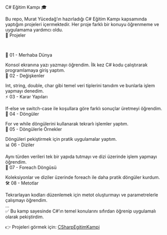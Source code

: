 C# Eğitim Kampı 🎓

Bu repo, Murat Yücedağ’ın hazırladığı C# Eğitim Kampı kapsamında yaptığım projeleri içermektedir. Her proje farklı bir konuyu öğrenmeme ve uygulamama yardımcı oldu.
<br />
📂 Projeler

<br />

🚀 01 - Merhaba Dünya

Konsol ekranına yazı yazmayı öğrendim. İlk kez C# kodu çalıştırarak programlamaya giriş yaptım.
<br />
🔢 02 - Değişkenler

Int, string, double, char gibi temel veri tiplerini tanıdım ve bunlarla işlem yapmayı denedim.
<br />
⚡ 03 - Karar Yapıları

If-else ve switch-case ile koşullara göre farklı sonuçlar üretmeyi öğrendim.
<br />
🔄 04 - Döngüler

For ve while döngülerini kullanarak tekrarlı işlemler yaptım.
<br />
🧮 05 - Döngülerle Örnekler

Döngüleri pekiştirmek için pratik uygulamalar yaptım.
<br />
📊 06 - Diziler

Aynı türden verileri tek bir yapıda tutmayı ve dizi üzerinde işlem yapmayı öğrendim.
<br />
🔁 07 - Foreach Döngüsü

Koleksiyonlar ve diziler üzerinde foreach ile daha pratik döngüler kurdum.
<br />
🛠️ 08 - Metotlar

Tekrarlayan kodları düzenlemek için metot oluşturmayı ve parametrelerle çalışmayı öğrendim.
<br />
...
<br />
✅ Bu kamp sayesinde C#’ın temel konularını sıfırdan öğrenip uygulamalı olarak pekiştirdim.

👉 Projeleri görmek için: <a href="https://github.com/serhatonerozkul34/CSharpEgitimKampi">CSharpEgitimKampi</a>
